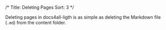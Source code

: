 /*
Title: Deleting Pages
Sort: 3
*/

Deleting pages in docs4all-ligth is as simple as deleting the Markdown file (`.md`) from the content folder.
